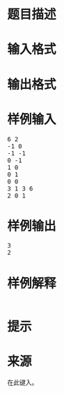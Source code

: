 

# 题目描述



# 输入格式



# 输出格式



# 样例输入


<pre>6 2
-1 0
-1 -1
0 -1
1 0
0 1
0 0
3 1 3 6
2 0 1</pre>

# 样例输出


<pre>3
2
</pre>

# 样例解释


<img src="/upload/image/20170806/20170806123240_24879.png" alt=""/> 

# 提示



# 来源


<p>
在此键入。
</p>
